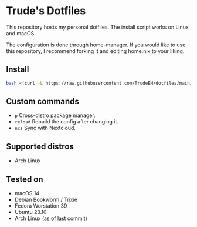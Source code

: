 # Trude's Dotfiles

This repository hosts my personal dotfiles.
The install script works on Linux and macOS.

The configuration is done through home-manager.
If you would like to use this repository, I recommend forking it and editing home.nix to your liking.

## Install
```sh
bash <(curl -L https://raw.githubusercontent.com/TrudeEH/dotfiles/main/install.sh)
```

## Custom commands
- `p` Cross-distro package manager.
- `reload` Rebuild the config after changing it.
- `ncs` Sync with Nextcloud.

## Supported distros
- Arch Linux

## Tested on
- macOS 14
- Debian Bookworm / Trixie
- Fedora Worstation 39
- Ubuntu 23.10
- Arch Linux (as of last commit)
